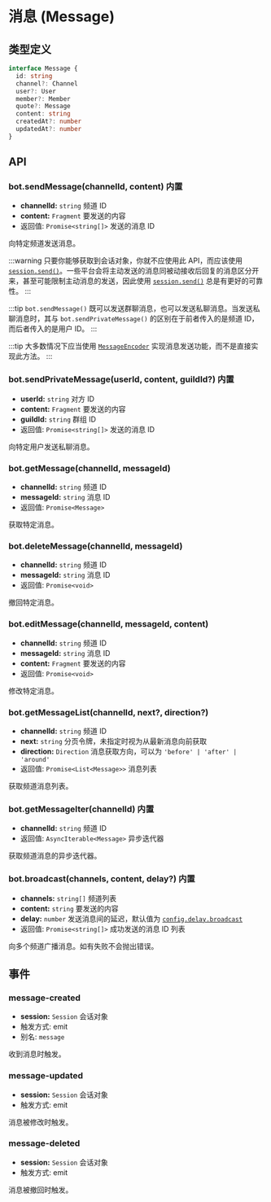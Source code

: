 # 消息 (Message)

## 类型定义

```ts
interface Message {
  id: string
  channel?: Channel
  user?: User
  member?: Member
  quote?: Message
  content: string
  createdAt?: number
  updatedAt?: number
}
```

## API

### bot.sendMessage(channelId, content) <badge>内置</badge>

- **channelId:** `string` 频道 ID
- **content:** `Fragment` 要发送的内容
- 返回值: `Promise<string[]>` 发送的消息 ID

向特定频道发送消息。

:::warning
只要你能够获取到会话对象，你就不应使用此 API，而应该使用 [`session.send()`](../core/session.md#session-send)。一些平台会将主动发送的消息同被动接收后回复的消息区分开来，甚至可能限制主动消息的发送，因此使用 [`session.send()`](../core/session.md#session-send) 总是有更好的可靠性。
:::

:::tip
`bot.sendMessage()` 既可以发送群聊消息，也可以发送私聊消息。当发送私聊消息时，其与 `bot.sendPrivateMessage()` 的区别在于前者传入的是频道 ID，而后者传入的是用户 ID。
:::

:::tip
大多数情况下应当使用 [`MessageEncoder`](../message/encoder.md) 实现消息发送功能，而不是直接实现此方法。
:::

### bot.sendPrivateMessage(userId, content, guildId?) <badge>内置</badge>

- **userId:** `string` 对方 ID
- **content:** `Fragment` 要发送的内容
- **guildId:** `string` 群组 ID
- 返回值: `Promise<string[]>` 发送的消息 ID

向特定用户发送私聊消息。

### bot.getMessage(channelId, messageId)

- **channelId:** `string` 频道 ID
- **messageId:** `string` 消息 ID
- 返回值: `Promise<Message>`

获取特定消息。

### bot.deleteMessage(channelId, messageId)

- **channelId:** `string` 频道 ID
- **messageId:** `string` 消息 ID
- 返回值: `Promise<void>`

撤回特定消息。

### bot.editMessage(channelId, messageId, content)

- **channelId:** `string` 频道 ID
- **messageId:** `string` 消息 ID
- **content:** `Fragment` 要发送的内容
- 返回值: `Promise<void>`

修改特定消息。

### bot.getMessageList(channelId, next?, direction?)

- **channelId:** `string` 频道 ID
- **next:** `string` 分页令牌，未指定时视为从最新消息向前获取
- **direction:** `Direction` 消息获取方向，可以为 `'before' | 'after' | 'around'`
- 返回值: `Promise<List<Message>>` 消息列表

获取频道消息列表。

### bot.getMessageIter(channelId) <badge>内置</badge>

- **channelId:** `string` 频道 ID
- 返回值: `AsyncIterable<Message>` 异步迭代器

获取频道消息的异步迭代器。

### bot.broadcast(channels, content, delay?) <badge>内置</badge>

- **channels:** `string[]` 频道列表
- **content:** `string` 要发送的内容
- **delay:** `number` 发送消息间的延迟，默认值为 [`config.delay.broadcast`](../core/app.md#options-delay)
- 返回值: `Promise<string[]>` 成功发送的消息 ID 列表

向多个频道广播消息。如有失败不会抛出错误。

## 事件

### message-created

- **session:** `Session` 会话对象
- 触发方式: emit
- 别名: `message`

收到消息时触发。

### message-updated

- **session:** `Session` 会话对象
- 触发方式: emit

消息被修改时触发。

### message-deleted

- **session:** `Session` 会话对象
- 触发方式: emit

消息被撤回时触发。
